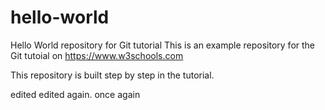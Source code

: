 # hello-world
Hello World repository for Git tutorial
This is an example repository for the Git tutoial on https://www.w3schools.com

This repository is built step by step in the tutorial.

edited
edited again.
once again
